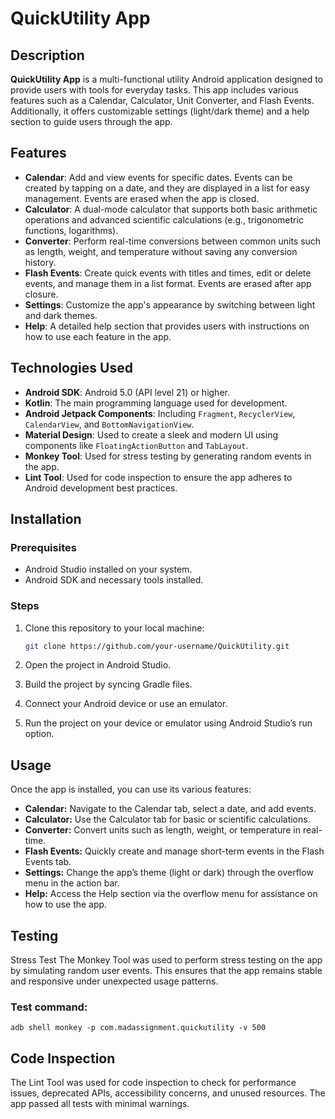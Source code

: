 # QuickUtility App

## Description

**QuickUtility App** is a multi-functional utility Android application designed to provide users with tools for everyday tasks. This app includes various features such as a Calendar, Calculator, Unit Converter, and Flash Events. Additionally, it offers customizable settings (light/dark theme) and a help section to guide users through the app.

## Features

- **Calendar**: Add and view events for specific dates. Events can be created by tapping on a date, and they are displayed in a list for easy management. Events are erased when the app is closed.
- **Calculator**: A dual-mode calculator that supports both basic arithmetic operations and advanced scientific calculations (e.g., trigonometric functions, logarithms).
- **Converter**: Perform real-time conversions between common units such as length, weight, and temperature without saving any conversion history.
- **Flash Events**: Create quick events with titles and times, edit or delete events, and manage them in a list format. Events are erased after app closure.
- **Settings**: Customize the app's appearance by switching between light and dark themes.
- **Help**: A detailed help section that provides users with instructions on how to use each feature in the app.

## Technologies Used

- **Android SDK**: Android 5.0 (API level 21) or higher.
- **Kotlin**: The main programming language used for development.
- **Android Jetpack Components**: Including `Fragment`, `RecyclerView`, `CalendarView`, and `BottomNavigationView`.
- **Material Design**: Used to create a sleek and modern UI using components like `FloatingActionButton` and `TabLayout`.
- **Monkey Tool**: Used for stress testing by generating random events in the app.
- **Lint Tool**: Used for code inspection to ensure the app adheres to Android development best practices.

## Installation

### Prerequisites

- Android Studio installed on your system.
- Android SDK and necessary tools installed.

### Steps

1. Clone this repository to your local machine:

   ```bash
   git clone https://github.com/your-username/QuickUtility.git

2. Open the project in Android Studio.
3. Build the project by syncing Gradle files. 
4. Connect your Android device or use an emulator. 
5. Run the project on your device or emulator using Android Studio’s run option.


## Usage
Once the app is installed, you can use its various features:

- **Calendar:** Navigate to the Calendar tab, select a date, and add events.
- **Calculator:** Use the Calculator tab for basic or scientific calculations.
- **Converter:** Convert units such as length, weight, or temperature in real-time.
- **Flash Events:** Quickly create and manage short-term events in the Flash Events tab.
- **Settings:** Change the app’s theme (light or dark) through the overflow menu in the action bar.
- **Help:** Access the Help section via the overflow menu for assistance on how to use the app.

## Testing

Stress Test
The Monkey Tool was used to perform stress testing on the app by simulating random user events. This ensures that the app remains stable and responsive under unexpected usage patterns.

### Test command:

    adb shell monkey -p com.madassignment.quickutility -v 500

## Code Inspection
The Lint Tool was used for code inspection to check for performance issues, deprecated APIs, accessibility concerns, and unused resources. The app passed all tests with minimal warnings.

